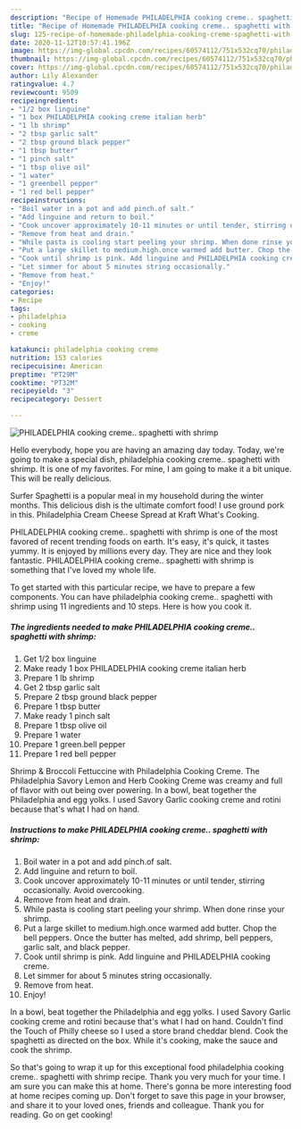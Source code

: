 ```yaml
---
description: "Recipe of Homemade PHILADELPHIA cooking creme.. spaghetti with shrimp"
title: "Recipe of Homemade PHILADELPHIA cooking creme.. spaghetti with shrimp"
slug: 125-recipe-of-homemade-philadelphia-cooking-creme-spaghetti-with-shrimp
date: 2020-11-12T10:57:41.196Z
image: https://img-global.cpcdn.com/recipes/60574112/751x532cq70/philadelphia-cooking-creme-spaghetti-with-shrimp-recipe-main-photo.jpg
thumbnail: https://img-global.cpcdn.com/recipes/60574112/751x532cq70/philadelphia-cooking-creme-spaghetti-with-shrimp-recipe-main-photo.jpg
cover: https://img-global.cpcdn.com/recipes/60574112/751x532cq70/philadelphia-cooking-creme-spaghetti-with-shrimp-recipe-main-photo.jpg
author: Lily Alexander
ratingvalue: 4.7
reviewcount: 9509
recipeingredient:
- "1/2 box linguine"
- "1 box PHILADELPHIA cooking creme italian herb"
- "1 lb shrimp"
- "2 tbsp garlic salt"
- "2 tbsp ground black pepper"
- "1 tbsp butter"
- "1 pinch salt"
- "1 tbsp olive oil"
- "1 water"
- "1 greenbell pepper"
- "1 red bell pepper"
recipeinstructions:
- "Boil water in a pot and add pinch.of salt."
- "Add linguine and return to boil."
- "Cook uncover approximately 10-11 minutes or until tender, stirring occasionally. Avoid overcooking."
- "Remove from heat and drain."
- "While pasta is cooling start peeling your shrimp. When done rinse your shrimp."
- "Put a large skillet to medium.high.once warmed add butter. Chop the bell peppers. Once the butter has melted, add shrimp, bell peppers, garlic salt, and black pepper."
- "Cook until shrimp is pink. Add linguine and PHILADELPHIA cooking creme."
- "Let simmer for about 5 minutes string occasionally."
- "Remove from heat."
- "Enjoy!"
categories:
- Recipe
tags:
- philadelphia
- cooking
- creme

katakunci: philadelphia cooking creme 
nutrition: 153 calories
recipecuisine: American
preptime: "PT29M"
cooktime: "PT32M"
recipeyield: "3"
recipecategory: Dessert

---
```



![PHILADELPHIA cooking creme.. spaghetti with shrimp](https://img-global.cpcdn.com/recipes/60574112/751x532cq70/philadelphia-cooking-creme-spaghetti-with-shrimp-recipe-main-photo.jpg)

Hello everybody, hope you are having an amazing day today. Today, we're going to make a special dish, philadelphia cooking creme.. spaghetti with shrimp. It is one of my favorites. For mine, I am going to make it a bit unique. This will be really delicious.

Surfer Spaghetti is a popular meal in my household during the winter months. This delicious dish is the ultimate comfort food! I use ground pork in this. Philadelphia Cream Cheese Spread at Kraft What&#39;s Cooking.

PHILADELPHIA cooking creme.. spaghetti with shrimp is one of the most favored of recent trending foods on earth. It's easy, it's quick, it tastes yummy. It is enjoyed by millions every day. They are nice and they look fantastic. PHILADELPHIA cooking creme.. spaghetti with shrimp is something that I've loved my whole life.


To get started with this particular recipe, we have to prepare a few components. You can have philadelphia cooking creme.. spaghetti with shrimp using 11 ingredients and 10 steps. Here is how you cook it.

<!--inarticleads1-->

##### The ingredients needed to make PHILADELPHIA cooking creme.. spaghetti with shrimp:

1. Get 1/2 box linguine
1. Make ready 1 box PHILADELPHIA cooking creme italian herb
1. Prepare 1 lb shrimp
1. Get 2 tbsp garlic salt
1. Prepare 2 tbsp ground black pepper
1. Prepare 1 tbsp butter
1. Make ready 1 pinch salt
1. Prepare 1 tbsp olive oil
1. Prepare 1 water
1. Prepare 1 green.bell pepper
1. Prepare 1 red bell pepper


Shrimp &amp; Broccoli Fettuccine with Philadelphia Cooking Creme. The Philadelphia Savory Lemon and Herb Cooking Creme was creamy and full of flavor with out being over powering. In a bowl, beat together the Philadelphia and egg yolks. I used Savory Garlic cooking creme and rotini because that&#39;s what I had on hand. 

<!--inarticleads2-->

##### Instructions to make PHILADELPHIA cooking creme.. spaghetti with shrimp:

1. Boil water in a pot and add pinch.of salt.
1. Add linguine and return to boil.
1. Cook uncover approximately 10-11 minutes or until tender, stirring occasionally. Avoid overcooking.
1. Remove from heat and drain.
1. While pasta is cooling start peeling your shrimp. When done rinse your shrimp.
1. Put a large skillet to medium.high.once warmed add butter. Chop the bell peppers. Once the butter has melted, add shrimp, bell peppers, garlic salt, and black pepper.
1. Cook until shrimp is pink. Add linguine and PHILADELPHIA cooking creme.
1. Let simmer for about 5 minutes string occasionally.
1. Remove from heat.
1. Enjoy!


In a bowl, beat together the Philadelphia and egg yolks. I used Savory Garlic cooking creme and rotini because that&#39;s what I had on hand. Couldn&#39;t find the Touch of Philly cheese so I used a store brand cheddar blend. Cook the spaghetti as directed on the box. While it&#39;s cooking, make the sauce and cook the shrimp. 

So that's going to wrap it up for this exceptional food philadelphia cooking creme.. spaghetti with shrimp recipe. Thank you very much for your time. I am sure you can make this at home. There's gonna be more interesting food at home recipes coming up. Don't forget to save this page in your browser, and share it to your loved ones, friends and colleague. Thank you for reading. Go on get cooking!

